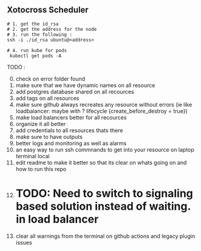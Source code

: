 ## Xotocross Scheduler 

```shell
# 1. get the id_rsa
# 2. get the address for the node
# 3. run the following :
ssh -i ./id_rsa ubuntu@<address>

# 4. run kube for pods 
 kubectl get pods -A
```



TODO : 

0. check on error folder found 
1. make sure that we have dynamic names on all resource 
2. add postgres database shared on all recources 
3. add tags on all resources
4. make sure github always recreates any resource without errors (ie like loadbalancer: maybe with ? lifecycle {create_before_destroy = true})
5. make load balancers better for all recources 
6. organize it all better 
7. add credentials to all resources thats there 
8. make sure to have outputs 
9. better logs and monitoring as well as alarms 
10. an easy way to run ssh commnands to get into your resource on laptop terminal local
11. edit readme to make it better so that its clear on whats going on and how to run this repo 
12. # TODO: Need to switch to signaling based solution instead of waiting.  in load balancer
13. clear all warnings from the terminal on github actions and legacy plugin issues